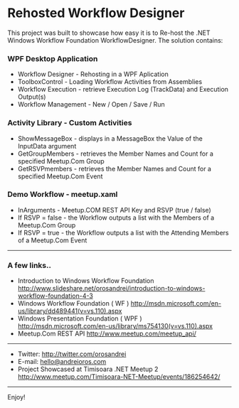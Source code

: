 Rehosted Workflow Designer
==========================

This project was built to showcase how easy it is to Re-host the .NET Windows Workflow Foundation WorkflowDesigner. The solution contains:

### WPF Desktop Application
* Workflow Designer - Rehosting in a WPF Aplication
* ToolboxControl - Loading Workflow Activities from Assemblies
* Workflow Execution - retrieve Execution Log (TrackData) and Execution Output(s)
* Workflow Management - New / Open / Save / Run

### Activity Library - Custom Activities
* ShowMessageBox - displays in a MessageBox the Value of the InputData argument
* GetGroupMembers - retrieves the Member Names and Count for a specified Meetup.Com Group
* GetRSVPmembers - retrieves the Member Names and Count for a specified Meetup.Com Event

### Demo Workflow - meetup.xaml
* InArguments - Meetup.COM REST API Key and RSVP (true / false)
* If RSVP = false - the Workflow outputs a list with the Members of a Meetup.Com Group
* If RSVP = true - the Workflow outputs a list with the Attending Members of a Meetup.Com Event

***

### A few links..
* Introduction to Windows Workflow Foundation  http://www.slideshare.net/orosandrei/introduction-to-windows-workflow-foundation-4-3 
* Windows Workflow Foundation ( WF ) http://msdn.microsoft.com/en-us/library/dd489441(v=vs.110).aspx 
* Windows Presentation Foundation ( WPF ) http://msdn.microsoft.com/en-us/library/ms754130(v=vs.110).aspx 
* Meetup.Com REST API http://www.meetup.com/meetup_api/ 

***

* Twitter: http://twitter.com/orosandrei
* E-mail: hello@andreioros.com
* Project Showcased at Timisoara .NET Meetup 2 http://www.meetup.com/Timisoara-NET-Meetup/events/186254642/

***

Enjoy!
